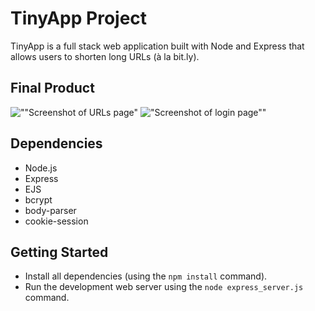 # TinyApp Project

TinyApp is a full stack web application built with Node and Express that allows users to shorten long URLs (à la bit.ly).

## Final Product

![""Screenshot of URLs page"](#)
!["Screenshot of login page""](#)

## Dependencies

- Node.js
- Express
- EJS
- bcrypt
- body-parser
- cookie-session

## Getting Started

- Install all dependencies (using the `npm install` command).
- Run the development web server using the `node express_server.js` command.